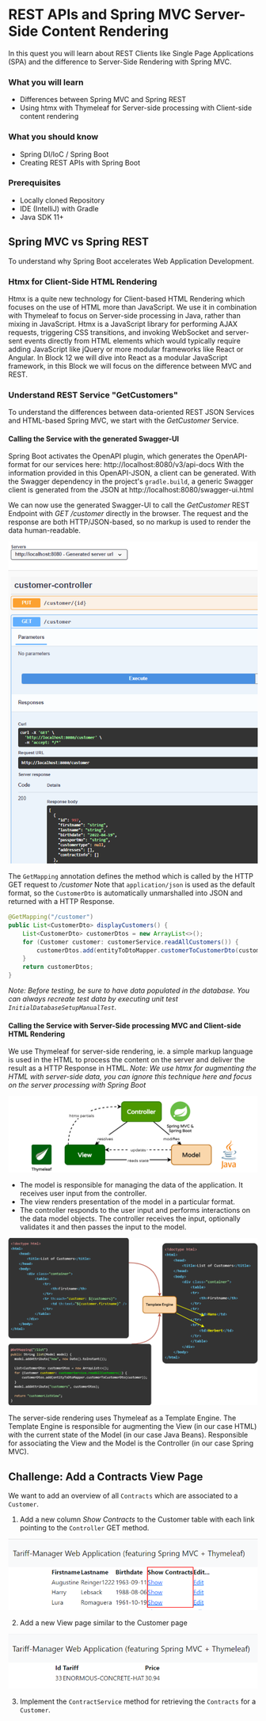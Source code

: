 # REST APIs and Spring MVC Server-Side Content Rendering

In this quest you will learn about REST Clients like Single Page Applications (SPA) and the difference to Server-Side Rendering with Spring MVC. 

### What you will learn

* Differences between Spring MVC and Spring REST
* Using htmx with Thymeleaf for Server-side processing with Client-side content rendering

### What you should know

* Spring DI/IoC / Spring Boot
* Creating REST APIs with Spring Boot

### Prerequisites

* Locally cloned Repository
* IDE (IntelliJ) with Gradle
* Java SDK 11+

## Spring MVC vs Spring REST

To understand why Spring Boot accelerates Web Application Development.

### Htmx for Client-Side HTML Rendering

Htmx is a quite new technology for Client-based HTML Rendering which focuses on the use of HTML more than JavaScript. We use it in combination with Thymeleaf to focus on Server-side processing in Java, rather than mixing in JavaScript.
Htmx is a JavaScript library for performing AJAX requests, triggering CSS transitions, and invoking WebSocket and server-sent events directly from HTML elements which would typically require adding JavaScript like jQuery or more modular frameworks like React or Angular.
In Block 12 we will dive into React as a modular JavaScript framework, in this Block we will focus on the difference between MVC and REST.

### Understand REST Service "GetCustomers"

To understand the differences between data-oriented REST JSON Services and HTML-based Spring MVC, we start with the *GetCustomer* Service.

#### Calling the Service with the generated Swagger-UI

Spring Boot activates the OpenAPI plugin, which generates the OpenAPI-format for our services here: http://localhost:8080/v3/api-docs
With the information provided in this OpenAPI-JSON, a client can be generated. With the Swagger dependency in the project's `gradle.build`, a generic Swagger client is generated from the JSON at http://localhost:8080/swagger-ui.html

We can now use the generated Swagger-UI to call the *GetCustomer* REST Endpoint with *GET /customer* directly in the browser. The request and the response are both HTTP/JSON-based, so no markup is used to render the data human-readable.

![img.png](../../../docs/img/get_cust_rest.png)

The `GetMapping` annotation defines the method which is called by the HTTP GET request to */customer* 
Note that `application/json` is used as the default format, so the `CustomerDto` is automatically unmarshalled into JSON and returned with a HTTP Response.

```java
@GetMapping("/customer")
public List<CustomerDto> displayCustomers() {
    List<CustomerDto> customerDtos = new ArrayList<>();
    for (Customer customer: customerService.readAllCustomers()) {
        customerDtos.add(entityToDtoMapper.customerToCustomerDto(customer));
    }
    return customerDtos;
}
```

_Note: Before testing, be sure to have data populated in the database. You can always recreate test data by executing unit test `InitialDatabaseSetupManualTest`._

#### Calling the Service with Server-Side processing MVC and Client-side HTML Rendering

We use Thymeleaf for server-side rendering, ie. a simple markup language is used in the HTML to process the content on the server and deliver the result as a HTTP Response in HTML.
_Note: We use htmx for augmenting the HTML with server-side data, you can ignore this technique here and focus on the server processing with Spring Boot_

![](../../../docs/img/thymeleaf_htmx_mvc.png)

* The model is responsible for managing the data of the application. It receives user input from the controller.
* The view renders presentation of the model in a particular format.
* The controller responds to the user input and performs interactions on the data model objects. The controller receives the input, optionally validates it and then passes the input to the model.

![](../../../docs/img/thymeleaf_htmx.png)

The server-side rendering uses Thymeleaf as a Template Engine. The Template Engine is responsible for augmenting the View (in our case HTML) with the current state of the Model (in our case Java Beans). Responsible for associating the View and the Model is the Controller (in our case Spring MVC).

## Challenge: Add a Contracts View Page

We want to add an overview of all `Contracts` which are associated to a `Customer`.

1. Add a new column *Show Contracts* to the Customer table with each link pointing to the `Controller` GET method.

![](../../../docs/img/contractsListView.png)

2. Add a new View page similar to the Customer page

![](../../../docs/img/contractsDetailsView.png)

3. Implement the `ContractService` method for retrieving the `Contracts` for a `Customer`.
